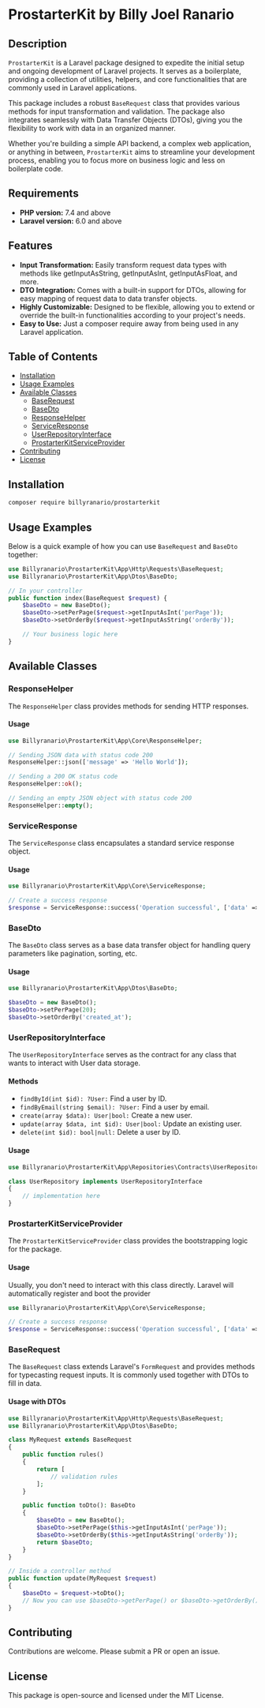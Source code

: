 # ProstarterKit by Billy Joel Ranario

## Description

`ProstarterKit` is a Laravel package designed to expedite the initial setup and ongoing development of Laravel projects. It serves as a boilerplate, providing a collection of utilities, helpers, and core functionalities that are commonly used in Laravel applications.

This package includes a robust `BaseRequest` class that provides various methods for input transformation and validation. The package also integrates seamlessly with Data Transfer Objects (DTOs), giving you the flexibility to work with data in an organized manner.

Whether you're building a simple API backend, a complex web application, or anything in between, `ProstarterKit` aims to streamline your development process, enabling you to focus more on business logic and less on boilerplate code.

## Requirements

- **PHP version:** 7.4 and above
- **Laravel version:** 6.0 and above

## Features

- **Input Transformation:** Easily transform request data types with methods like getInputAsString, getInputAsInt, getInputAsFloat, and more.
- **DTO Integration:** Comes with a built-in support for DTOs, allowing for easy mapping of request data to data transfer objects.
- **Highly Customizable:** Designed to be flexible, allowing you to extend or override the built-in functionalities according to your project's needs.
- **Easy to Use:** Just a composer require away from being used in any Laravel application.

## Table of Contents

- [Installation](#installation)
- [Usage Examples](#usage-examples)
- [Available Classes](#available-classes)
  - [BaseRequest](#baserequest)
  - [BaseDto](#basedto)
  - [ResponseHelper](#responsehelper)
  - [ServiceResponse](#serviceresponse)
  - [UserRepositoryInterface](#userrepositoryinterface)
  - [ProstarterKitServiceProvider](#prostarterkitserviceprovider)
- [Contributing](#contributing)
- [License](#license)

## Installation

```bash
composer require billyranario/prostarterkit
```

## Usage Examples

Below is a quick example of how you can use `BaseRequest` and `BaseDto` together:

```php
use Billyranario\ProstarterKit\App\Http\Requests\BaseRequest;
use Billyranario\ProstarterKit\App\Dtos\BaseDto;

// In your controller
public function index(BaseRequest $request) {
    $baseDto = new BaseDto();
    $baseDto->setPerPage($request->getInputAsInt('perPage'));
    $baseDto->setOrderBy($request->getInputAsString('orderBy'));

    // Your business logic here
}
```

## Available Classes

### ResponseHelper

The `ResponseHelper` class provides methods for sending HTTP responses.

#### Usage

```php
use Billyranario\ProstarterKit\App\Core\ResponseHelper;

// Sending JSON data with status code 200
ResponseHelper::json(['message' => 'Hello World']);

// Sending a 200 OK status code
ResponseHelper::ok();

// Sending an empty JSON object with status code 200
ResponseHelper::empty();
```

### ServiceResponse

The `ServiceResponse` class encapsulates a standard service response object.

#### Usage

```php
use Billyranario\ProstarterKit\App\Core\ServiceResponse;

// Create a success response
$response = ServiceResponse::success('Operation successful', ['data' => 'some_data']);

```

### BaseDto

The `BaseDto` class serves as a base data transfer object for handling query parameters like pagination, sorting, etc.

#### Usage

```php
use Billyranario\ProstarterKit\App\Dtos\BaseDto;

$baseDto = new BaseDto();
$baseDto->setPerPage(20);
$baseDto->setOrderBy('created_at');
```

### UserRepositoryInterface

The `UserRepositoryInterface` serves as the contract for any class that wants to interact with User data storage.

#### Methods

- `findById(int $id): ?User:` Find a user by ID.
- `findByEmail(string $email): ?User:` Find a user by email.
- `create(array $data): User|bool:` Create a new user.
- `update(array $data, int $id): User|bool:` Update an existing user.
- `delete(int $id): bool|null:` Delete a user by ID.

#### Usage

```php
use Billyranario\ProstarterKit\App\Repositories\Contracts\UserRepositoryInterface;

class UserRepository implements UserRepositoryInterface
{
    // implementation here
}
```

### ProstarterKitServiceProvider

The `ProstarterKitServiceProvider` class provides the bootstrapping logic for the package.

#### Usage

Usually, you don't need to interact with this class directly. Laravel will automatically register and boot the provider

```php
use Billyranario\ProstarterKit\App\Core\ServiceResponse;

// Create a success response
$response = ServiceResponse::success('Operation successful', ['data' => 'some_data']);

```

### BaseRequest

The `BaseRequest` class extends Laravel's `FormRequest` and provides methods for typecasting request inputs. It is commonly used together with DTOs to fill in data.

#### Usage with DTOs

```php
use Billyranario\ProstarterKit\App\Http\Requests\BaseRequest;
use Billyranario\ProstarterKit\App\Dtos\BaseDto;

class MyRequest extends BaseRequest
{
    public function rules()
    {
        return [
            // validation rules
        ];
    }

    public function toDto(): BaseDto
    {
        $baseDto = new BaseDto();
        $baseDto->setPerPage($this->getInputAsInt('perPage'));
        $baseDto->setOrderBy($this->getInputAsString('orderBy'));
        return $baseDto;
    }
}

// Inside a controller method
public function update(MyRequest $request)
{
    $baseDto = $request->toDto();
    // Now you can use $baseDto->getPerPage() or $baseDto->getOrderBy()
}
```

## Contributing

Contributions are welcome. Please submit a PR or open an issue.

## License

This package is open-source and licensed under the MIT License.

